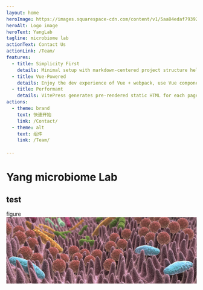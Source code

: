 ```yaml
---
layout: home
heroImage: https://images.squarespace-cdn.com/content/v1/5aa84edaf793922ad7a32f48/1530472563594-BD4SODXTT6GJZHKEEUNJ/AdobeStock_92533760_gut+microbiome.jpeg
heroAlt: Logo image
heroText: YangLab
tagline: microbiome lab
actionText: Contact Us
actionLink: /Team/
features:
  - title: Simplicity First
    details: Minimal setup with markdown-centered project structure helps you focus on writing.
  - title: Vue-Powered
    details: Enjoy the dev experience of Vue + webpack, use Vue components in markdown, and develop custom themes with Vue.
  - title: Performant
    details: VitePress generates pre-rendered static HTML for each page, and runs as an SPA once a page is loaded.
actions:
  - theme: brand
    text: 快速开始
    link: /Contact/
  - theme: alt
    text: 组件
    link: /Team/

---
```


#  Yang microbiome Lab


## test
figure ![jpeg](/background.jpeg)
